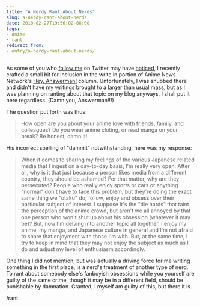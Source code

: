 ```yaml
---
title: "A Nerdy Rant About Nerds"
slug: a-nerdy-rant-about-nerds
date: 2010-02-27T19:56:02-06:00
tags:
- anime
- rant
redirect_from:
- entry/a-nerdy-rant-about-nerds/
---
```

As some of you who [follow me](http://twitter.com/dxprog) on Twitter may have [noticed](http://twitter.com/dxprog/status/9488096354), I recently crafted a small bit for inclusion in the write in portion of Anime News Network's [Hey, Answerman!](http://www.animenewsnetwork.com/answerman) column. Unfortunately, I was snubbed there and didn't have my writings brought to a larger than usual mass, but as I was planning on ranting about that topic on my blog anyways, I shall put it here regardless. (Damn you, Answerman!!!)

The question put forth was thus:
> How open are you about your anime love with friends, family, and colleagues? Do you wear anime cloting, or read manga on your break? Be honest, damn it!

His incorrect spelling of "dammit" notwithstanding, here was my response:

> When it comes to sharing my feelings of the various Japanese related media that I ingest on a day-to-day basis, I'm really very open. After all, why is it that just because a person likes media from a different country, they should be ashamed? For that matter, why are they persecuted? People who really enjoy sports or cars or anything "normal" don't have to face this problem, but they're doing the exact same thing we "otaku" do; follow, enjoy and obsess over their particular subject of interest. I suppose it's the "die hards" that taint the perception of the anime crowd, but aren't we all annoyed by that one person who won't shut up about his obsession (whatever it may be)? But, now I'm delving into another topic all together.
> I enjoy my anime, my manga, and Japanese culture in general and I'm not afraid to share that enjoyment with those I'm with. But, at the same time, I try to keep in mind that they may not enjoy the subject as much as I do and adjust my level of enthusiasm accordingly.

One thing I did not mention, but was actually a driving force for me writing something in the first place, is a nerd's treatment of another type of nerd. To rant about somebody else's fanboyish obsessions while you yourself are guilty of the same crime, though it may be in a different field, should be punishable by damnation. Granted, I myself am guilty of this, but there it is.

/rant
